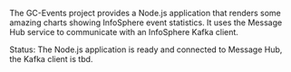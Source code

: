 The GC-Events project provides a Node.js 
application that renders some amazing charts 
showing InfoSphere event statistics. 
It uses the Message Hub service to communicate with
an InfoSphere Kafka client. 

Status: The Node.js application is ready and 
connected to Message Hub, the Kafka client is tbd.  